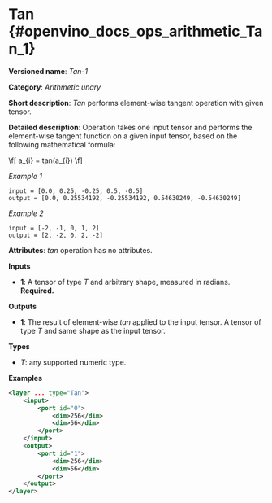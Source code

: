 # Tan  {#openvino_docs_ops_arithmetic_Tan_1}

**Versioned name**: *Tan-1*

**Category**: *Arithmetic unary*

**Short description**: *Tan* performs element-wise tangent operation with given tensor.

**Detailed description**:  Operation takes one input tensor and performs the element-wise tangent function on a given input tensor, based on the following mathematical formula:

\f[
a_{i} = tan(a_{i})
\f]

*Example 1*

    input = [0.0, 0.25, -0.25, 0.5, -0.5]
    output = [0.0, 0.25534192, -0.25534192, 0.54630249, -0.54630249]

*Example 2*

    input = [-2, -1, 0, 1, 2]
    output = [2, -2, 0, 2, -2]

**Attributes**: *tan*  operation has no attributes.

**Inputs**

* **1**: A tensor of type *T* and arbitrary shape, measured in radians. **Required.**

**Outputs**

* **1**: The result of element-wise *tan* applied to the input tensor. A tensor of type *T* and same shape as the input tensor.

**Types**

* *T*: any supported numeric type.


**Examples**

```xml
<layer ... type="Tan">
    <input>
        <port id="0">
            <dim>256</dim>
            <dim>56</dim>
        </port>
    </input>
    <output>
        <port id="1">
            <dim>256</dim>
            <dim>56</dim>
        </port>
    </output>
</layer>
```
